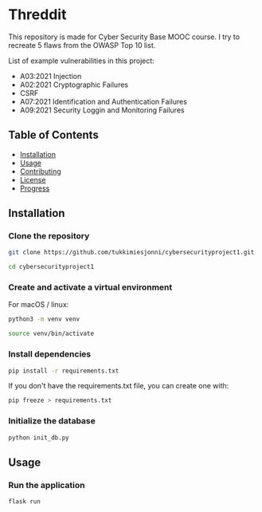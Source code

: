 # Threddit

This repository is made for Cyber Security Base MOOC course. I try to recreate 5 flaws from the OWASP Top 10 list.

List of example vulnerabilities in this project:
- A03:2021 Injection
- A02:2021 Cryptographic Failures
- CSRF
- A07:2021 Identification and Authentication Failures
- A09:2021 Security Loggin and Monitoring Failures

## Table of Contents

- [Installation](#installation)
- [Usage](#usage)
- [Contributing](#contributing)
- [License](#license)
- [Progress](#progress)

## Installation

### Clone the repository
```bash
git clone https://github.com/tukkimiesjonni/cybersecurityproject1.git

cd cybersecurityproject1
```

### Create and activate a virtual environment

For macOS / linux:

```bash
python3 -m venv venv

source venv/bin/activate
```

### Install dependencies

```bash
pip install -r requirements.txt
```

If you don't have the requirements.txt file, you can create one with:

```bash
pip freeze > requirements.txt
```

### Initialize the database

```bash
python init_db.py
```

## Usage

### Run the application

```bash
flask run
```
